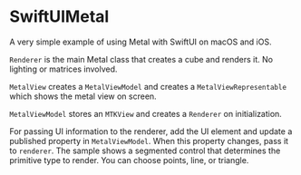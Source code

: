 # SwiftUIMetal

A very simple example of using Metal with SwiftUI on macOS and iOS.

`Renderer` is the main Metal class that creates a cube and renders it. No lighting or matrices involved. 

`MetalView` creates a `MetalViewModel` and creates a `MetalViewRepresentable` which shows the metal view on screen.

`MetalViewModel` stores an `MTKView` and creates a `Renderer` on initialization. 

For passing UI information to the renderer, add the UI element and update a published property in `MetalViewModel`. When this property changes, pass it to `renderer`. The sample shows a segmented control that determines the primitive type to render. You can choose points, line, or triangle.
